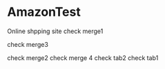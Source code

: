 # AmazonTest
Online shpping site
check merge1

check merge3

check merge2
check merge 4
check tab2
check tab1
